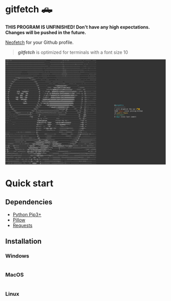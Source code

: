 # gitfetch 🛻

**THIS PROGRAM IS UNFINISHED! Don't have any high expectations. Changes will be pushed in the future.**

[Neofetch](https://github.com/dylanaraps/neofetch) for your Github profile.

> ***gitfetch*** is optimized for terminals with a font size 10

![](assets/gitfetch.png)

# Quick start

## Dependencies
- [Python Pip3+](https://pypi.org/project/pip/)
- [Pillow](https://pypi.org/project/Pillow/)
- [Requests](https://pypi.org/project/requests/)

## Installation

### Windows

```console
```

### MacOS

```console
```

### Linux 

```console
```
